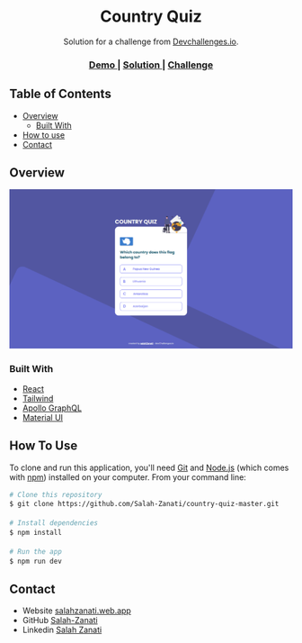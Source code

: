 <h1 align="center">Country Quiz</h1>

<div align="center">
   Solution for a challenge from  <a href="http://devchallenges.io" target="_blank">Devchallenges.io</a>.
</div>

<div align="center">
  <h3>
    <a href="https://salah-zanati.github.io/country-quiz-master">
      Demo
    </a>
    <span> | </span>
    <a href="https://github.com/Salah-Zanati/country-quiz-master">
      Solution
    </a>
    <span> | </span>
    <a href="https://legacy.devchallenges.io/challenges/Bu3G2irnaXmfwQ8sZkw8">
      Challenge
    </a>
  </h3>
</div>

<!-- TABLE OF CONTENTS -->

## Table of Contents

- [Overview](#overview)
  - [Built With](#built-with)
- [How to use](#how-to-use)
- [Contact](#contact)

## Overview

![screenshot](./src/assets/Screenshot.png)

### Built With

- [React](https://reactjs.org/)
- [Tailwind](https://tailwindcss.com/)
- [Apollo GraphQL](https://www.apollographql.com/)
- [Material UI](https://mui.com/)

## How To Use

To clone and run this application, you'll need [Git](https://git-scm.com) and [Node.js](https://nodejs.org/en/download/) (which comes with [npm](http://npmjs.com)) installed on your computer. From your command line:

```bash
# Clone this repository
$ git clone https://github.com/Salah-Zanati/country-quiz-master.git

# Install dependencies
$ npm install

# Run the app
$ npm run dev
```

## Contact

- Website [salahzanati.web.app](http://salahzanati.web.app)
- GitHub [Salah-Zanati](https://github.com/Salah-Zanati)
- Linkedin [Salah Zanati](https://www.linkedin.com/in/salah-zanati-419a1024a)
